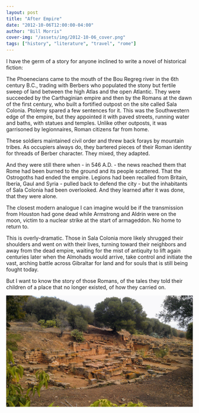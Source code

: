 ```yaml
---
layout: post
title: "After Empire"
date: "2012-10-06T12:00:00-04:00"
author: "Bill Morris"
cover-img: "/assets/img/2012-10-06_cover.png"
tags: ["history", "literature", "travel", "rome"]
---
```


I have the germ of a story for anyone inclined to write a novel of historical fiction:

The Phoenecians came to the mouth of the Bou Regreg river in the 6th century B.C., trading with Berbers who populated the stony but fertile sweep of land between the high Atlas and the open Atlantic. They were succeeded by the Carthaginian empire and then by the Romans at the dawn of the first century, who built a fortified outpost on the site called Sala Colonia. Ptolemy spared a few sentences for it. This was the Southwestern edge of the empire, but they appointed it with paved streets, running water and baths, with statues and temples. Unlike other outposts, it was garrisoned by legionnaires, Roman citizens far from home.

These soldiers maintained civil order and threw back forays by mountain tribes. As occupiers always do, they bartered pieces of their Roman identity for threads of Berber character. They mixed, they adapted.

And they were still there when - in 546 A.D. - the news reached them that Rome had been burned to the ground and its people scattered. That the Ostrogoths had ended the empire. Legions had been recalled from Britain, Iberia, Gaul and Syria - pulled back to defend the city - but the inhabitants of Sala Colonia had been overlooked. And they learned after it was done, that they were alone.

The closest modern analogue I can imagine would be if the transmission from Houston had gone dead while Armstrong and Aldrin were on the moon, victim to a nuclear strike at the start of armageddon. No home to return to.

This is overly-dramatic. Those in Sala Colonia more likely shrugged their shoulders and went on with their lives, turning toward their neighbors and away from the dead empire, waiting for the mist of antiquity to lift again centuries later when the Almohads would arrive, take control and initiate the vast, arching battle across Gibraltar for land and for souls that is still being fought today.

But I want to know the story of those Romans, of the tales they told their children of a place that no longer existed, of how they carried on.

![1](/shoals/assets/img/2012-10-06_1.jpg)